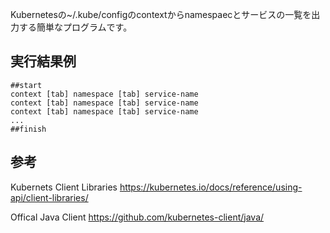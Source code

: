 Kubernetesの~/.kube/configのcontextからnamespaecとサービスの一覧を出力する簡単なプログラムです。



## 実行結果例
```
##start
context [tab] namespace [tab] service-name
context [tab] namespace [tab] service-name
context [tab] namespace [tab] service-name
...
##finish
```


## 参考
Kubernets Client Libraries
https://kubernetes.io/docs/reference/using-api/client-libraries/

Offical Java Client
https://github.com/kubernetes-client/java/